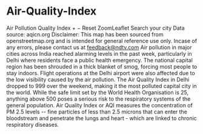 # Air-Quality-Index
Air Pollution Quality Index  + − Reset ZoomLeaflet Search your city Data source: aqicn.org Disclaimer: This map has been sourced from openstreetmap.org and is intended for general reference use only. Incase of any errors, please contact us at feedback@ndtv.com Air pollution in major cities across India reached alarming levels in the past week, particularly in Delhi where residents face a public health emergency. The national capital region has been shrouded in a thick blanket of smog, forcing most people to stay indoors. Flight operations at the Delhi airport were also affected due to the low visibility caused by the air pollution.   The Air Quality Index in Delhi dropped to 999 over the weekend, making it the most polluted capital city in the world. While the safe limit set by the World Health Organisation is 25, anything above 500 poses a serious risk to the respiratory systems of the general population.   Air Quality Index or AQI measures the concentration of PM 2.5 levels -- fine particles of less than 2.5 microns that can enter the bloodstream and penetrate the lungs and heart - which are linked to chronic respiratory diseases.
